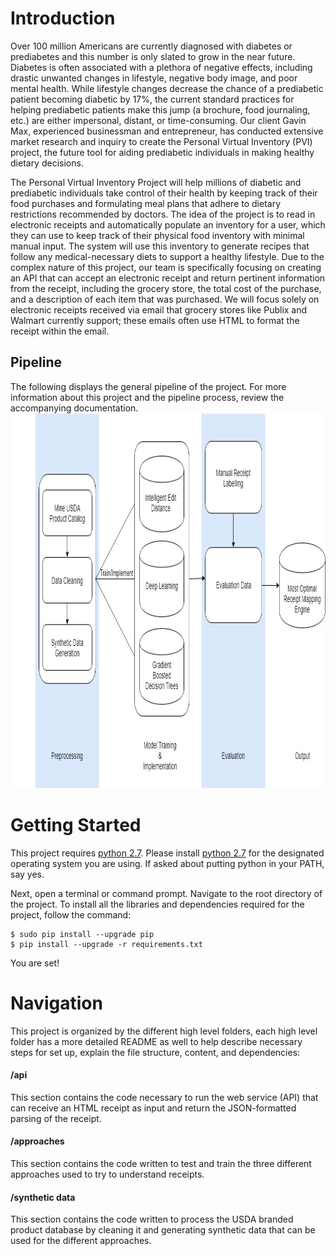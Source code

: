 # Introduction

Over 100 million Americans are currently diagnosed with diabetes or prediabetes and this number is only slated to grow in the near future. Diabetes is often associated with a plethora of negative effects, including drastic unwanted changes in lifestyle, negative body image, and poor mental health. While lifestyle changes decrease the chance of a prediabetic patient becoming diabetic by 17%, the current standard practices for helping prediabetic patients make this jump (a brochure, food journaling, etc.) are either impersonal, distant, or time-consuming. Our client Gavin Max, experienced businessman and entrepreneur, has conducted extensive market research and inquiry to create the Personal Virtual Inventory (PVI) project, the future tool for aiding prediabetic individuals in making healthy dietary decisions.

The Personal Virtual Inventory Project will help millions of diabetic and prediabetic individuals take control of their health by keeping track of their food purchases and formulating meal plans that adhere to dietary restrictions recommended by doctors. The idea of the project is to read in electronic receipts and automatically populate an inventory for a user, which they can use to keep track of their physical food inventory with minimal manual input. The system will use this inventory to generate recipes that follow any medical-necessary diets to support a healthy lifestyle. Due to the complex nature of this project, our team is specifically focusing on creating an API that can accept an electronic receipt and return pertinent information from the receipt, including the grocery store, the total cost of the purchase, and a description of each item that was purchased. We will focus solely on electronic receipts received via email that grocery stores like Publix and Walmart currently support; these emails often use HTML to format the receipt within the email.

## Pipeline

The following displays the general pipeline of the project. For more information about this project and the pipeline process, review the accompanying documentation. 
<img src="imgs/Pipeline_Static.jpg" width="1000" height="600">

# Getting Started

This project requires [python 2.7](https://www.python.org/downloads/release/python-2713/). Please install [python 2.7](https://www.python.org/downloads/release/python-2713/) for the designated operating system you are using. If asked about putting python in your PATH, say yes. 

Next, open a terminal or command prompt. Navigate to the root directory of the project. To install all the libraries and dependencies required for the project, follow the command:
```
$ sudo pip install --upgrade pip
$ pip install --upgrade -r requirements.txt
```

You are set!


# Navigation

This project is organized by the different high level folders, each high level folder has a more detailed README as well to help describe necessary steps for set up, explain the file structure, content, and dependencies: 

#### /api
This section contains the code necessary to run the web service (API) that can receive an HTML receipt as input and return the JSON-formatted parsing of the receipt.
#### /approaches
This section contains the code written to test and train the three different approaches used to try to understand receipts.
#### /synthetic data 
This section contains the code written to process the USDA branded product database by cleaning it and generating synthetic data that can be used for the different approaches.